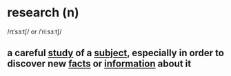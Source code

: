 # research (n)

/rɪˈsɜːtʃ/ or /ˈriːsɜːtʃ/

## a careful [study](study-n.md#a-piece-of-research-that-examines-a-subject-or-question-in-detail) of a [subject](subject-n.md#an-area-of-knowledge-studied-in-a-school-college-etc), especially in order to discover new [facts](fact-n.md#a-thing-that-is-known-to-be-true-especially-when-it-can-be-proved) or [information](information-n.md#facts-or-details-about-somebodysomething) about it